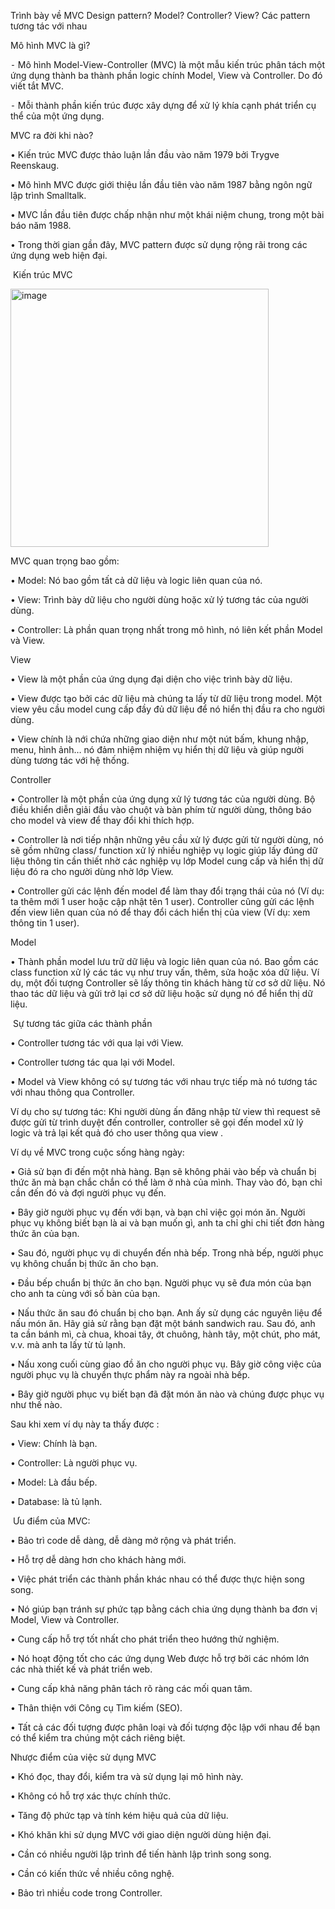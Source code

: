 Trình bày về MVC Design pattern? Model? Controller? View? Các pattern tương tác với nhau


Mô hình MVC là gì?

⁃	Mô hình Model-View-Controller (MVC) là một mẫu kiến trúc phân tách một ứng dụng thành ba thành phần logic chính Model, View và Controller. Do đó viết tắt MVC.

⁃	Mỗi thành phần kiến trúc được xây dựng để xử lý khía cạnh phát triển cụ thể của một ứng dụng.  


MVC ra đời khi nào?

•	Kiến trúc MVC được thảo luận lần đầu vào năm 1979 bởi Trygve Reenskaug.

•	Mô hình MVC được giới thiệu lần đầu tiên vào năm 1987 bằng ngôn ngữ lập trình Smalltalk.

•	MVC lần đầu tiên được chấp nhận như một khái niệm chung, trong một bài báo năm 1988.

•	Trong thời gian gần đây, MVC pattern được sử dụng rộng rãi trong các ứng dụng web hiện đại.



 Kiến trúc MVC
 
<img width="413" alt="image" src="https://github.com/dnghngqun/Sem2-Java2/assets/117747610/953fb748-9a01-42ca-9dd0-4a4c1b131a0f">

 

MVC quan trọng bao gồm:

•	Model: Nó bao gồm tất cả dữ liệu và logic liên quan của nó.

•	View: Trình bày dữ liệu cho người dùng hoặc xử lý tương tác của người dùng.

•	Controller: Là phần quan trọng nhất trong mô hình, nó liên kết phần Model và View. 


View

•	View là một phần của ứng dụng đại diện cho việc trình bày dữ liệu.

•	View được tạo bởi các dữ liệu mà chúng ta lấy từ dữ liệu trong model. Một view yêu cầu model cung cấp đầy đủ dữ liệu để nó hiển thị đầu ra cho người dùng.

•	View chính là nới chứa những giao diện như một nút bấm, khung nhập, menu, hình ảnh… nó đảm nhiệm nhiệm vụ hiển thị dữ liệu và giúp người dùng tương tác với hệ thống.


Controller

•	Controller là một phần của ứng dụng xử lý tương tác của người dùng. Bộ điều khiển diễn giải đầu vào chuột và bàn phím từ người dùng, thông báo cho model và view để thay đổi khi thích hợp.

•	Controller là nơi tiếp nhận những yêu cầu xử lý được gửi từ người dùng, nó sẽ gồm những class/ function xử lý nhiều nghiệp vụ logic giúp lấy đúng dữ liệu thông tin cần thiết nhờ các nghiệp vụ lớp Model cung cấp và hiển thị dữ liệu đó ra cho người dùng nhờ lớp View.

•	Controller gửi các lệnh đến model để làm thay đổi trạng thái của nó (Ví dụ: ta thêm mới 1 user hoặc cập nhật tên 1 user). Controller cũng gửi các lệnh đến view liên quan của nó để thay đổi cách hiển thị của view (Ví dụ: xem thông tin 1 user). 


Model

•	Thành phần model lưu trữ dữ liệu và logic liên quan của nó. Bao gồm các class function xử lý các tác vụ như truy vấn, thêm, sửa hoặc xóa dữ liệu. Ví dụ, một đối tượng Controller sẽ lấy thông tin khách hàng từ cơ sở dữ liệu. Nó thao tác dữ liệu và gửi trở lại cơ sở dữ liệu hoặc sử dụng nó để hiển thị dữ liệu.

 Sự tương tác giữa các thành phần

•	Controller tương tác với qua lại với View.

•	Controller tương tác qua lại với Model.

•	Model và View không có sự tương tác với nhau trực tiếp mà nó tương tác với nhau thông qua Controller.

Ví dụ cho sự tương tác: Khi người dùng ấn đăng nhập từ view thì request sẽ được gửi từ trình duyệt đến controller, controller sẽ gọi đến model xử lý logic và trả lại kết quả đó cho user thông qua view .


 Ví dụ về MVC trong cuộc sống hàng ngày:  

•	Giả sử bạn đi đến một nhà hàng. Bạn sẽ không phải vào bếp và chuẩn bị thức ăn mà bạn chắc chắn có thể làm ở nhà của mình. Thay vào đó, bạn chỉ cần đến đó và đợi người phục vụ đến.

•	Bây giờ người phục vụ đến với bạn, và bạn chỉ việc gọi món ăn. Người phục vụ không biết bạn là ai và bạn muốn gì, anh ta chỉ ghi chi tiết đơn hàng thức ăn của bạn.

•	Sau đó, người phục vụ di chuyển đến nhà bếp. Trong nhà bếp, người phục vụ không chuẩn bị thức ăn cho bạn.

•	Đầu bếp chuẩn bị thức ăn cho bạn. Người phục vụ sẽ đưa món của bạn cho anh ta cùng với số bàn của bạn.

•	Nấu thức ăn sau đó chuẩn bị cho bạn. Anh ấy sử dụng các nguyên liệu để nấu món ăn. Hãy giả sử rằng bạn đặt một bánh sandwich rau. Sau đó, anh ta cần bánh mì, cà chua, khoai tây, 
ớt chuông, hành tây, một chút, pho mát, v.v. mà anh ta lấy từ tủ lạnh.

•	Nấu xong cuối cùng giao đồ ăn cho người phục vụ. Bây giờ công việc của người phục vụ là chuyển thực phẩm này ra ngoài nhà bếp.

•	Bây giờ người phục vụ biết bạn đã đặt món ăn nào và chúng được phục vụ như thế nào.


Sau khi xem ví dụ này ta thấy được :

•	View: Chính là bạn.

•	Controller: Là người phục vụ.

•	Model: Là đầu bếp.

•	Database: là tủ lạnh.



 Ưu điểm của MVC:

•	Bảo trì code dễ dàng, dễ dàng mở rộng và phát triển.

•	Hỗ trợ dễ dàng hơn cho khách hàng mới.

•	Việc phát triển các thành phần khác nhau có thể được thực hiện song song.

•	Nó giúp bạn tránh sự phức tạp bằng cách chia ứng dụng thành ba đơn vị Model, View và Controller.

•	Cung cấp hỗ trợ tốt nhất cho phát triển theo hướng thử nghiệm.

•	Nó hoạt động tốt cho các ứng dụng Web được hỗ trợ bởi các nhóm lớn các nhà thiết kế và phát triển web.

•	Cung cấp khả năng phân tách rõ ràng các mối quan tâm.

•	Thân thiện với Công cụ Tìm kiếm (SEO).

•	Tất cả các đối tượng được phân loại và đối tượng độc lập với nhau để bạn có thể kiểm tra chúng một cách riêng biệt. 


Nhược điểm của việc sử dụng MVC

•	Khó đọc, thay đổi, kiểm tra và sử dụng lại mô hình này.

•	Không có hỗ trợ xác thực chính thức.

•	Tăng độ phức tạp và tính kém hiệu quả của dữ liệu.

•	Khó khăn khi sử dụng MVC với giao diện người dùng hiện đại.

•	Cần có nhiều người lập trình để tiến hành lập trình song song.

•	Cần có kiến thức về nhiều công nghệ.

•	Bảo trì nhiều code trong Controller.

